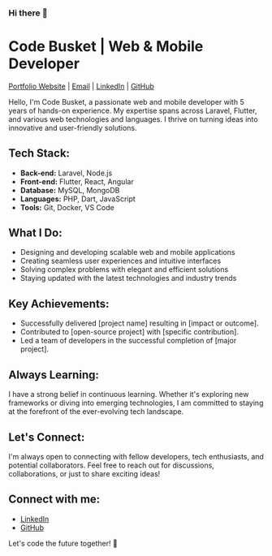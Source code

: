 ### Hi there 👋

<!--
**codebuskt/codebuskt** is a ✨ _special_ ✨ repository because its `README.md` (this file) appears on your GitHub profile.

Here are some ideas to get you started:

- 🔭 I’m currently working on ...
- 🌱 I’m currently learning ...
- 👯 I’m looking to collaborate on ...
- 🤔 I’m looking for help with ...
- 💬 Ask me about ...
- 📫 How to reach me: ...
- 😄 Pronouns: ...
- ⚡ Fun fact: ...
-->
# Code Busket | Web & Mobile Developer

[Portfolio Website](https://www.yourportfolio.com) | [Email](mailto:codebusket@gmail.com) | [LinkedIn](https://www.linkedin.com/in/codebusket/) | [GitHub](https://github.com/codebusket)

Hello, I'm Code Busket, a passionate web and mobile developer with 5 years of hands-on experience. My expertise spans across Laravel, Flutter, and various web technologies and languages. I thrive on turning ideas into innovative and user-friendly solutions.

## Tech Stack:
- **Back-end:** Laravel, Node.js
- **Front-end:** Flutter, React, Angular
- **Database:** MySQL, MongoDB
- **Languages:** PHP, Dart, JavaScript
- **Tools:** Git, Docker, VS Code

## What I Do:
- Designing and developing scalable web and mobile applications
- Creating seamless user experiences and intuitive interfaces
- Solving complex problems with elegant and efficient solutions
- Staying updated with the latest technologies and industry trends

## Key Achievements:
- Successfully delivered [project name] resulting in [impact or outcome].
- Contributed to [open-source project] with [specific contribution].
- Led a team of developers in the successful completion of [major project].

## Always Learning:
I have a strong belief in continuous learning. Whether it's exploring new frameworks or diving into emerging technologies, I am committed to staying at the forefront of the ever-evolving tech landscape.

## Let's Connect:
I'm always open to connecting with fellow developers, tech enthusiasts, and potential collaborators. Feel free to reach out for discussions, collaborations, or just to share exciting ideas!

## Connect with me:
- [LinkedIn](https://www.linkedin.com/in/codebusket/)
- [GitHub](https://github.com/codebuskt)

Let's code the future together! 🚀
